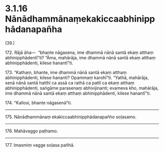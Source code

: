

# 3.1.16 Nānādhammānaṃekakiccaabhinipphādanapañha




(39.)

172\. Rājā āha—  “bhante nāgasena, ime dhammā nānā santā ekaṃ atthaṃ abhinipphādentī”ti? “Āma, mahārāja, ime dhammā nānā santā ekaṃ atthaṃ abhinipphādenti, kilese hanantī”ti.

173\. “Kathaṃ, bhante, ime dhammā nānā santā ekaṃ atthaṃ abhinipphādenti, kilese hananti? Opammaṃ karohī”ti. “Yathā, mahārāja, senā nānā santā hatthī ca assā ca rathā ca pattī ca ekaṃ atthaṃ abhinipphādenti, saṅgāme parasenaṃ abhivijinanti; evameva kho, mahārāja, ime dhammā nānā santā ekaṃ atthaṃ abhinipphādenti, kilese hanantī”ti.

174\. “Kallosi, bhante nāgasenā”ti.

---

175\. Nānādhammānaṃ ekakiccaabhinipphādanapañho soḷasamo.



---

176\. Mahāvaggo paṭhamo.



---

177\. Imasmiṃ vagge soḷasa pañhā.





